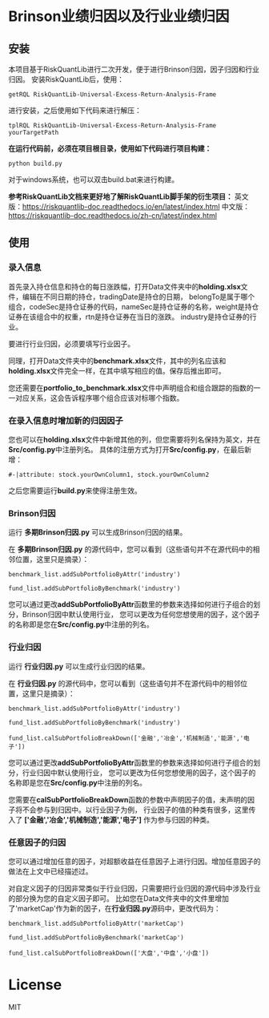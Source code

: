 # Brinson业绩归因以及行业业绩归因
## 安装

本项目基于RiskQuantLib进行二次开发，便于进行Brinson归因，因子归因和行业归因。 安装RiskQuantLib后，使用：

`getRQL RiskQuantLib-Universal-Excess-Return-Analysis-Frame`

进行安装，之后使用如下代码来进行解压：

`tplRQL RiskQuantLib-Universal-Excess-Return-Analysis-Frame yourTargetPath`

**在运行代码前，必须在项目根目录，使用如下代码进行项目构建：**

`python build.py`

对于windows系统，也可以双击build.bat来进行构建。

**参考RiskQuantLib文档来更好地了解RiskQuantLib脚手架的衍生项目：** 
英文版：https://riskquantlib-doc.readthedocs.io/en/latest/index.html
中文版：https://riskquantlib-doc.readthedocs.io/zh-cn/latest/index.html

## 使用

### 录入信息

首先录入持仓信息和持仓的每日涨跌幅，打开Data文件夹中的**holding.xlsx**文件，编辑在不同日期的持仓，tradingDate是持仓的日期，
belongTo是属于哪个组合，codeSec是持仓证券的代码，nameSec是持仓证券的名称，weight是持仓证券在该组合中的权重，rtn是持仓证券在当日的涨跌。
industry是持仓证券的行业。

要进行行业归因，必须要填写行业因子。

同理，打开Data文件夹中的**benchmark.xlsx**文件，其中的列名应该和**holding.xlsx**文件完全一样，在其中填写相应的值。保存后推出即可。

您还需要在**portfolio_to_benchmark.xlsx**文件中声明组合和组合跟踪的指数的一一对应关系，这会告诉程序哪个组合应该对标哪个指数。

### 在录入信息时增加新的归因因子

您也可以在**holding.xlsx**文件中新增其他的列，但您需要将列名保持为英文，并在**Src/config.py**中注册列名。
具体的注册方式为打开**Src/config.py**，在最后新增：

`#-|attribute: stock.yourOwnColumn1, stock.yourOwnColumn2`
  

之后您需要运行**build.py**来使得注册生效。

### Brinson归因
运行 **多期Brinson归因.py** 可以生成Brinson归因的结果。

在 **多期Brinson归因.py** 的源代码中，您可以看到（这些语句并不在源代码中的相邻位置，这里只是摘录）：

`benchmark_list.addSubPortfolioByAttr('industry')`

`fund_list.addSubPortfolioByBenchmark('industry')`

您可以通过更改**addSubPortfolioByAttr**函数里的参数来选择如何进行子组合的划分，Brinson归因中默认使用行业，
您可以更改为任何您想使用的因子，这个因子的名称即是您在**Src/config.py**中注册的列名。


### 行业归因
运行 **行业归因.py** 可以生成行业归因的结果。

在 **行业归因.py** 的源代码中，您可以看到（这些语句并不在源代码中的相邻位置，这里只是摘录）：

`benchmark_list.addSubPortfolioByAttr('industry')`

`fund_list.addSubPortfolioByBenchmark('industry')`

`fund_list.calSubPortfolioBreakDown(['金融','冶金','机械制造','能源','电子'])`

您可以通过更改**addSubPortfolioByAttr**函数里的参数来选择如何进行子组合的划分，行业归因中默认使用行业，
您可以更改为任何您想使用的因子，这个因子的名称即是您在**Src/config.py**中注册的列名。

您需要在**calSubPortfolioBreakDown**函数的参数中声明因子的值，未声明的因子将不会参与到归因中。以行业因子为例，
行业因子的值的种类有很多，这里传入了 **['金融','冶金','机械制造','能源','电子']** 作为参与归因的种类。

### 任意因子的归因

您可以通过增加任意的因子，对超额收益在任意因子上进行归因。增加任意因子的做法在上文中已经描述过。

对自定义因子的归因非常类似于行业归因，只需要把行业归因的源代码中涉及行业的部分换为您的自定义因子即可。
比如您在Data文件夹中的文件里增加了'marketCap'作为新的因子，在**行业归因.py**源码中，更改代码为：

`benchmark_list.addSubPortfolioByAttr('marketCap')`

`fund_list.addSubPortfolioByBenchmark('marketCap')`

`fund_list.calSubPortfolioBreakDown(['大盘','中盘','小盘'])`

# License
MIT

